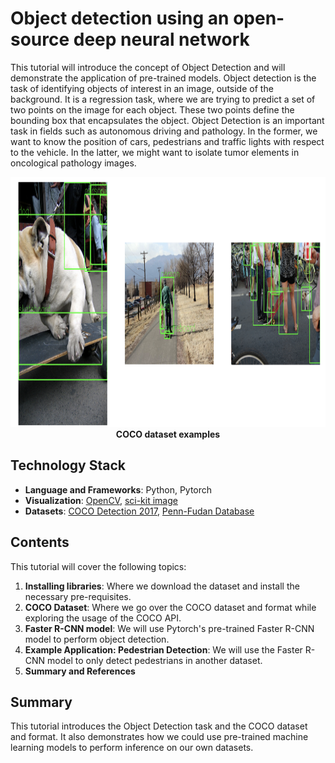 # Object detection using an open-source deep neural network

This tutorial will introduce the concept of Object Detection and will demonstrate the application of pre-trained models. Object detection is the task of identifying objects of interest in an image, outside of the background. It is a regression task, where we are trying to predict a set of two points on the image for each object. These two points define the bounding box that encapsulates the object. Object Detection is an important task in fields such as autonomous driving and pathology. In the former, we want to know the position of cars, pedestrians and traffic lights with respect to the vehicle. In the latter, we might want to isolate tumor elements in oncological pathology images.

<div align="center"><img src="https://github.com/Rive-001/object-detection-coco/blob/main/coco-dataset-example.png" width="800" height="400"></div>
<div align="center"><b>COCO dataset examples</b></div>

## Technology Stack
* **Language and Frameworks**: Python, Pytorch
* **Visualization**: [OpenCV](https://opencv.org/), [sci-kit image](https://scikit-image.org/)
* **Datasets**: [COCO Detection 2017](https://cocodataset.org/#home), [Penn-Fudan Database](https://www.cis.upenn.edu/~jshi/ped_html/)

## Contents

This tutorial will cover the following topics:

1. **Installing libraries**: Where we download the dataset and install the necessary pre-requisites.
2. **COCO Dataset**: Where we go over the COCO dataset and format while exploring the usage of the COCO API.
3. **Faster R-CNN model**: We will use Pytorch's pre-trained Faster R-CNN model to perform object detection.
4. **Example Application: Pedestrian Detection**: We will use the Faster R-CNN model to only detect pedestrians in another dataset.
5. **Summary and References**

## Summary

This tutorial introduces the Object Detection task and the COCO dataset and format. It also demonstrates how we could use pre-trained machine learning models to perform inference on our own datasets.
